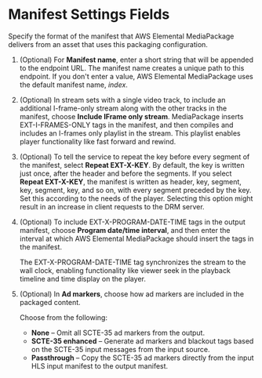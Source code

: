 # Manifest Settings Fields<a name="cfigs-cmaf-manset"></a>

Specify the format of the manifest that AWS Elemental MediaPackage delivers from an asset that uses this packaging configuration\.

1. \(Optional\) For **Manifest name**, enter a short string that will be appended to the endpoint URL\. The manifest name creates a unique path to this endpoint\. If you don't enter a value, AWS Elemental MediaPackage uses the default manifest name, *index*\.

1. \(Optional\) In stream sets with a single video track, to include an additional I\-frame\-only stream along with the other tracks in the manifest, choose **Include IFrame only stream**\. MediaPackage inserts EXT\-I\-FRAMES\-ONLY tags in the manifest, and then compiles and includes an I\-frames only playlist in the stream\. This playlist enables player functionality like fast forward and rewind\.

1. \(Optional\) To tell the service to repeat the key before every segment of the manifest, select **Repeat EXT\-X\-KEY**\. By default, the key is written just once, after the header and before the segments\. If you select **Repeat EXT\-X\-KEY**, the manifest is written as header, key, segment, key, segment, key, and so on, with every segment preceded by the key\. Set this according to the needs of the player\. Selecting this option might result in an increase in client requests to the DRM server\.

1. \(Optional\) To include EXT\-X\-PROGRAM\-DATE\-TIME tags in the output manifest, choose **Program date/time interval**, and then enter the interval at which AWS Elemental MediaPackage should insert the tags in the manifest\.

   The EXT\-X\-PROGRAM\-DATE\-TIME tag synchronizes the stream to the wall clock, enabling functionality like viewer seek in the playback timeline and time display on the player\.

1. \(Optional\) In **Ad markers**, choose how ad markers are included in the packaged content\. 

   Choose from the following:
   + **None** – Omit all SCTE\-35 ad markers from the output\.
   + **SCTE\-35 enhanced** – Generate ad markers and blackout tags based on the SCTE\-35 input messages from the input source\.
   + **Passthrough** – Copy the SCTE\-35 ad markers directly from the input HLS input manifest to the output manifest\.